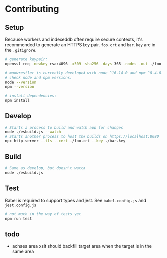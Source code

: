 # Contributing

## Setup

Because workers and indexeddb often require secure contexts, it's recommended to generate an HTTPS key pair. `foo.crt` and `bar.key` are in the `.gitignore`.

```bash
# generate keypair:
openssl req -newkey rsa:4096 -x509 -sha256 -days 365 -nodes -out ./foo.crt -keyout bar.key

# mudwrestler is currently developed with node ^16.14.0 and npm ^8.4.0.
# check node and npm versions:
node --version
npm --version

# install dependencies:
npm install
```

## Develop

```bash
# Starts a process to build and watch app for changes
node ./esbuild.js --watch
# Starts another process to host the builds on https://localhost:8080
npx http-server --tls --cert ./foo.crt --key ./bar.key
```

## Build

```bash
# Same as develop, but doesn't watch
node ./esbuild.js
```

## Test

Babel is required to support types and jest. See `babel.config.js` and `jest.config.js`

```bash
# not much in the way of tests yet
npm run test
```

## todo

- achaea area xslt should backfill target area when the target is in the same area
